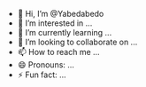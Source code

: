 - 👋 Hi, I’m @Yabedabedo
- 👀 I’m interested in ...
- 🌱 I’m currently learning ...
- 💞️ I’m looking to collaborate on ...
- 📫 How to reach me ...
- 😄 Pronouns: ...
- ⚡ Fun fact: ...

<!---
Yabedabedo/Yabedabedo is a ✨ special ✨ repository because its `README.md` (this file) appears on your GitHub profile.
You can click the Preview link to take a look at your changes.
--->
